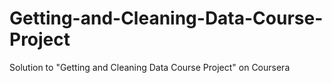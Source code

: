 # Getting-and-Cleaning-Data-Course-Project
Solution to "Getting and Cleaning Data Course Project" on Coursera
